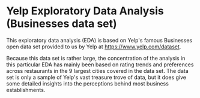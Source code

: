 # Yelp Exploratory Data Analysis (Businesses data set)

This exploratory data analysis (EDA) is based on Yelp's famous Businesses open data set provided to us by Yelp at https://www.yelp.com/dataset.

Because this data set is rather large, the concentration of the analysis in this particular EDA has mainly been based on rating trends and preferences across restaurants in the 9 largest cities
covered in the data set. The data set is only a sample of Yelp's vast treasure trove of data, but it does give some detailed insights into
the perceptions behind most business establishments.


